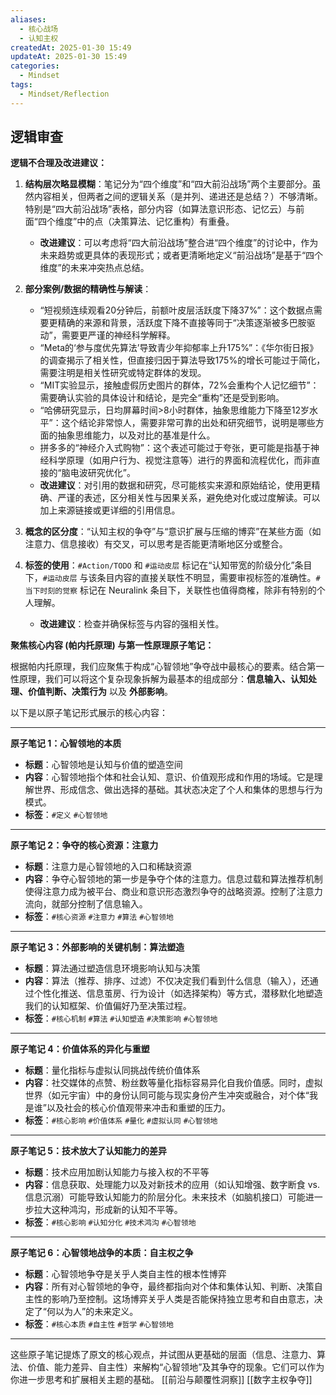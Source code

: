 ```yaml
---
aliases:
  - 核心战场
  - 认知主权
createdAt: 2025-01-30 15:49
updateAt: 2025-01-30 15:49
categories:
  - Mindset
tags:
  - Mindset/Reflection
---
```

## 逻辑审查

**逻辑不合理及改进建议：**

1.  **结构层次略显模糊**：笔记分为“四个维度”和“四大前沿战场”两个主要部分。虽然内容相关，但两者之间的逻辑关系（是并列、递进还是总结？）不够清晰。特别是“四大前沿战场”表格，部分内容（如算法意识形态、记忆云）与前面“四个维度”中的点（决策算法、记忆重构）有重叠。
    *   **改进建议**：可以考虑将“四大前沿战场”整合进“四个维度”的讨论中，作为未来趋势或更具体的表现形式；或者更清晰地定义“前沿战场”是基于“四个维度”的未来冲突热点总结。

2.  **部分案例/数据的精确性与解读**：
    *   “短视频连续观看20分钟后，前额叶皮层活跃度下降37%”：这个数据点需要更精确的来源和背景，活跃度下降不直接等同于“决策逐渐被多巴胺驱动”，需要更严谨的神经科学解释。
    *   “Meta的‘参与度优先算法’导致青少年抑郁率上升175%”：《华尔街日报》的调查揭示了相关性，但直接归因于算法导致175%的增长可能过于简化，需要注明是相关性研究或特定群体的发现。
    *   “MIT实验显示，接触虚假历史图片的群体，72%会重构个人记忆细节”：需要确认实验的具体设计和结论，是完全“重构”还是受到影响。
    *   “哈佛研究显示，日均屏幕时间>8小时群体，抽象思维能力下降至12岁水平”：这个结论非常惊人，需要非常可靠的出处和研究细节，说明是哪些方面的抽象思维能力，以及对比的基准是什么。
    *   拼多多的“神经介入式购物”：这个表述可能过于夸张，更可能是指基于神经科学原理（如用户行为、视觉注意等）进行的界面和流程优化，而非直接的“脑电波研究优化”。
    *   **改进建议**：对引用的数据和研究，尽可能核实来源和原始结论，使用更精确、严谨的表述，区分相关性与因果关系，避免绝对化或过度解读。可以加上来源链接或更详细的引用信息。

3.  **概念的区分度**：“认知主权的争夺”与“意识扩展与压缩的博弈”在某些方面（如注意力、信息接收）有交叉，可以思考是否能更清晰地区分或整合。

4.  **标签的使用**：`#Action/TODO` 和 `#运动皮层` 标记在“认知带宽的阶级分化”条目下，`#运动皮层` 与该条目内容的直接关联性不明显，需要审视标签的准确性。`#当下时刻的觉察` 标记在 Neuralink 条目下，关联性也值得商榷，除非有特别的个人理解。
    *   **改进建议**：检查并确保标签与内容的强相关性。

**聚焦核心内容 (帕内托原理) 与第一性原理原子笔记：**

根据帕内托原理，我们应聚焦于构成“心智领地”争夺战中最核心的要素。结合第一性原理，我们可以将这个复杂现象拆解为最基本的组成部分：**信息输入、认知处理、价值判断、决策行为** 以及 **外部影响**。

以下是以原子笔记形式展示的核心内容：

---

**原子笔记 1：心智领地的本质**

*   **标题**：心智领地是认知与价值的塑造空间
*   **内容**：心智领地指个体和社会认知、意识、价值观形成和作用的场域。它是理解世界、形成信念、做出选择的基础。其状态决定了个人和集体的思想与行为模式。
*   **标签**：`#定义` `#心智领地`

---

**原子笔记 2：争夺的核心资源：注意力**

*   **标题**：注意力是心智领地的入口和稀缺资源
*   **内容**：争夺心智领地的第一步是争夺个体的注意力。信息过载和算法推荐机制使得注意力成为被平台、商业和意识形态激烈争夺的战略资源。控制了注意力流向，就部分控制了信息输入。
*   **标签**：`#核心资源` `#注意力` `#算法` `#心智领地`

---

**原子笔记 3：外部影响的关键机制：算法塑造**

*   **标题**：算法通过塑造信息环境影响认知与决策
*   **内容**：算法（推荐、排序、过滤）不仅决定我们看到什么信息（输入），还通过个性化推送、信息茧房、行为设计（如选择架构）等方式，潜移默化地塑造我们的认知框架、价值偏好乃至决策过程。
*   **标签**：`#核心机制` `#算法` `#认知塑造` `#决策影响` `#心智领地`

---

**原子笔记 4：价值体系的异化与重塑**

*   **标题**：量化指标与虚拟认同挑战传统价值体系
*   **内容**：社交媒体的点赞、粉丝数等量化指标容易异化自我价值感。同时，虚拟世界（如元宇宙）中的身份认同可能与现实身份产生冲突或融合，对个体“我是谁”以及社会的核心价值观带来冲击和重塑的压力。
*   **标签**：`#核心影响` `#价值体系` `#量化` `#虚拟认同` `#心智领地`

---

**原子笔记 5：技术放大了认知能力的差异**

*   **标题**：技术应用加剧认知能力与接入权的不平等
*   **内容**：信息获取、处理能力以及对新技术的应用（如认知增强、数字断食 vs. 信息沉溺）可能导致认知能力的阶层分化。未来技术（如脑机接口）可能进一步拉大这种鸿沟，形成新的认知不平等。
*   **标签**：`#核心影响` `#认知分化` `#技术鸿沟`  `#心智领地`

---

**原子笔记 6：心智领地战争的本质：自主权之争**

*   **标题**：心智领地争夺是关乎人类自主性的根本性博弈
*   **内容**：所有对心智领地的争夺，最终都指向对个体和集体认知、判断、决策自主性的影响乃至控制。这场博弈关乎人类是否能保持独立思考和自由意志，决定了“何以为人”的未来定义。
*   **标签**：`#核心本质` `#自主性`  `#哲学` `#心智领地`

---

这些原子笔记提炼了原文的核心观点，并试图从更基础的层面（信息、注意力、算法、价值、能力差异、自主性）来解构“心智领地”及其争夺的现象。它们可以作为你进一步思考和扩展相关主题的基础。
[[前沿与颠覆性洞察]]
[[数字主权争夺]]